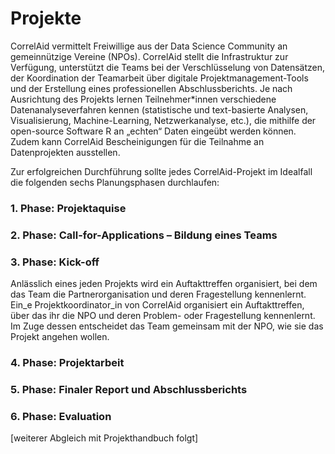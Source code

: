 # Projekte



CorrelAid vermittelt Freiwillige aus der Data Science Community an gemeinnützige Vereine \(NPOs\). CorrelAid stellt die Infrastruktur zur Verfügung, unterstützt die Teams bei der Verschlüsselung von Datensätzen, der Koordination der Teamarbeit über digitale Projektmanagement-Tools und der Erstellung eines professionellen Abschlussberichts. Je nach Ausrichtung des Projekts lernen Teilnehmer\*innen verschiedene Datenanalyseverfahren kennen \(statistische und text-basierte Analysen, Visualisierung, Machine-Learning, Netzwerkanalyse, etc.\), die mithilfe der open-source Software R an „echten“ Daten eingeübt werden können. Zudem kann CorrelAid Bescheinigungen für die Teilnahme an Datenprojekten ausstellen.

Zur erfolgreichen Durchführung sollte jedes CorrelAid-Projekt im Idealfall die folgenden sechs Planungsphasen durchlaufen:

### 1. Phase: Projektaquise

### 2. Phase: Call-for-Applications – Bildung eines Teams

### 3. Phase: Kick-off

Anlässlich eines jeden Projekts wird ein Auftakttreffen organisiert, bei dem das Team die Partnerorganisation und deren Fragestellung kennenlernt. Ein\_e Projektkoordinator\_in von CorrelAid organisiert ein Auftakttreffen, über das ihr die NPO und deren Problem- oder Fragestellung kennenlernt. Im Zuge dessen entscheidet das Team gemeinsam mit der NPO, wie sie das Projekt angehen wollen.

### 4. Phase: Projektarbeit

### 5. Phase: Finaler Report und Abschlussberichts

### 6. Phase: Evaluation

\[weiterer Abgleich mit Projekthandbuch folgt\]

